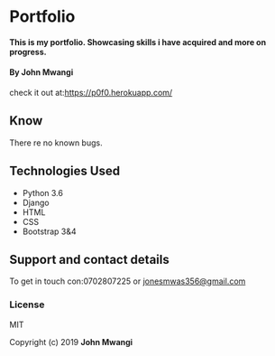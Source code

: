  # Portfolio

#### This is my portfolio. Showcasing  skills i have acquired and more on progress.

#### By **John Mwangi**
check it out at:https://p0f0.herokuapp.com/
## Know
There re no known bugs.

## Technologies Used
* Python 3.6
* Django
* HTML
* CSS
* Bootstrap 3&4

## Support and contact details
To get in touch con:0702807225 or jonesmwas356@gmail.com

### License
MIT

Copyright (c) 2019 **John Mwangi**
